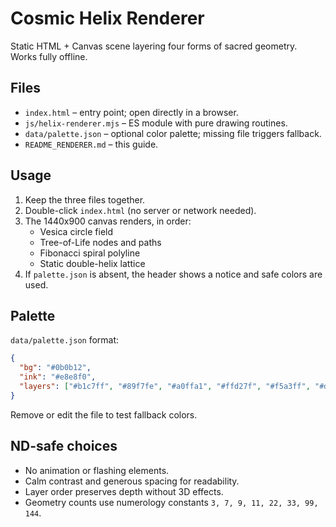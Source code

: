 # Cosmic Helix Renderer

Static HTML + Canvas scene layering four forms of sacred geometry. Works fully offline.

## Files
- `index.html` – entry point; open directly in a browser.
- `js/helix-renderer.mjs` – ES module with pure drawing routines.
- `data/palette.json` – optional color palette; missing file triggers fallback.
- `README_RENDERER.md` – this guide.

## Usage
1. Keep the three files together.
2. Double-click `index.html` (no server or network needed).
3. The 1440x900 canvas renders, in order:
   - Vesica circle field
   - Tree-of-Life nodes and paths
   - Fibonacci spiral polyline
   - Static double-helix lattice
4. If `palette.json` is absent, the header shows a notice and safe colors are used.

## Palette
`data/palette.json` format:

```json
{
  "bg": "#0b0b12",
  "ink": "#e8e8f0",
  "layers": ["#b1c7ff", "#89f7fe", "#a0ffa1", "#ffd27f", "#f5a3ff", "#d0d0e6"]
}
```

Remove or edit the file to test fallback colors.

## ND-safe choices
- No animation or flashing elements.
- Calm contrast and generous spacing for readability.
- Layer order preserves depth without 3D effects.
- Geometry counts use numerology constants `3, 7, 9, 11, 22, 33, 99, 144`.
